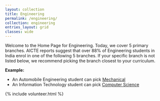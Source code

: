 ```yaml
---
layout: collection
title: Engineering
permalink: /engineering/
collection: engineering
entries_layout: grid
classes: wide
---
```

Welcome to the Home Page for Engineering. Today, we cover 5 primary branches. AICTE reports suggest that over 88% of Engineering students in India enrol in one of the following 5 branches. If your specific branch is not listed below, we recommend picking the branch closest to your curriculum.

**Example:**
- An Automobile Engineering student can pick <a href="/engineering/mechanical/">Mechanical</a>
- An Information Technology student can pick <a href="/engineering/computer/">Computer Science</a>

{% include volunteer.html %}